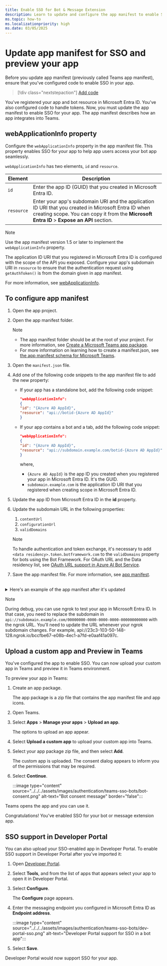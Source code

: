 ```yaml
---
title: Enable SSO for Bot & Message Extension
description: Learn to update and configure the app manifest to enable SSO for bot and message extension, upload a custom app and preview, and SSO support in Developer Portal.
ms.topic: how-to
ms.localizationpriority: high
ms.date: 03/05/2025
---
```

# Update app manifest for SSO and preview your app

Before you update app manifest (previously called Teams app manifest), ensure that you've configured code to enable SSO in your app.

> [!div class="nextstepaction"]
> [Add code](bot-sso-code.md)

You've registered your app and bot resource in Microsoft Entra ID. You've also configured code to handle tokens. Now, you must update the app manifest to enable SSO for your app. The app manifest describes how an app integrates into Teams.

## webApplicationInfo property

Configure the `webApplicationInfo` property in the app manifest file. This property enables SSO for your app to help app users access your bot app seamlessly.

`webApplicationInfo` has two elements, `id` and `resource`.

| Element | Description |
| --- | --- |
| `id` | Enter the app ID (GUID) that you created in Microsoft Entra ID. |
| `resource` | Enter your app's subdomain URI and the application ID URI that you created in Microsoft Entra ID when creating scope. You can copy it from the **Microsoft Entra ID** > **Expose an API** section. |

> [!NOTE]
> Use the app manifest version 1.5 or later to implement the `webApplicationInfo` property.

The application ID URI that you registered in Microsoft Entra ID is configured with the scope of the API you exposed. Configure your app's subdomain URI in `resource` to ensure that the authentication request using `getAuthToken()` is from the domain given in app manifest.

For more information, see [webApplicationInfo](../../../resources/schema/manifest-schema.md#webapplicationinfo).

## To configure app manifest

1. Open the app project.
2. Open the app manifest folder.

    > [!NOTE]
    >
    > - The app manifest folder should be at the root of your project. For more information, see [Create a Microsoft Teams app package](../../../concepts/build-and-test/apps-package.md).
    > - For more information on learning how to create a manifest.json, see [the app manifest schema for Microsoft Teams](../../../resources/schema/manifest-schema.md).

1. Open the `manifest.json` file.
1. Add one of the following code snippets to the app manifest file to add the new property:

    - If your app has a standalone bot, add the following code snippet:

        ```json
        "webApplicationInfo": 
        {
        "id": "{Azure AD AppId}",
        "resource": "api://botid-{Azure AD AppId}"
        }
        ```

    - If your app contains a bot and a tab, add the following code snippet:

        ```json
        "webApplicationInfo": 
        {
        "id": "{Azure AD AppId}",
        "resource": "api://subdomain.example.com/botid-{Azure AD AppId}"
        }
        ```

        where,
        - `{Azure AD AppId}` is the app ID you created when you registered your app in Microsoft Entra ID. It's the GUID.
        - `subdomain.example.com` is the application ID URI that you registered when creating scope in Microsoft Entra ID.

4. Update the app ID from Microsoft Entra ID in the **id** property.
5. Update the subdomain URL in the following properties:
   1. `contentUrl`
   2. `configurationUrl`
   3. `validDomains`
   > [!NOTE]
   > To handle authentication and token exchange, it's necessary to add `<data residency>.token.botframework.com` to the `validDomains` property for bots using the Bot Framework. For OAuth URL and the Data residency list, see [OAuth URL support in Azure AI Bot Service](/azure/bot-service/ref-oauth-redirect-urls?view=azure-bot-service-4.0).

1. Save the app manifest file. For more information, see [app manifest](../../../resources/schema/manifest-schema.md).

<br>
<details>
<summary>Here's an example of the app manifest after it's updated</summary>

```json
{
  "$schema": "https://developer.microsoft.com/json-schemas/teams/v1.7/MicrosoftTeams.schema.json",
  "manifestVersion": "1.7",
  "version": "1.0",
  "id": "00000000-0000-0000-0000-000000000000",
  "packageName": "com.microsoft.teams.samples.auth",
  "developer": {
    "name": "Your Name Here",
    "websiteUrl": "https://www.example.com",
    "privacyUrl": "https://www.example.com/PrivacyStatement",
    "termsOfUseUrl": "https://www.example.com/TermsOfUse"
  },
  "name": {
    "short": "Teams AuthBot"
  },
  "description": {
    "short": "Authentication sample for Microsoft Teams",
    "full": "Authentication sample for Microsoft Teams"
  },
  "icons": {
    "outline": "outline.png",
    "color": "color.png"
  },
  "accentColor": "#F3F4F6",
  "configurableTabs": [

  ],
  "staticTabs": [
    {
      "contentUrl": "https://<<BASE_URI_DOMAIN>>/tab/simple",
      "entityId": "simpleAuth",
      "name": "Simple Auth",
      "scopes": [
        "personal"
      ]
    },
    {
      "contentUrl": "https://<<BASE_URI_DOMAIN>>/tab/silent?loginHint={loginHint}&userObjectId={userObjectId}&tenantId={tid}",
      "entityId": "silentAuth",
      "name": "Silent Auth",
      "scopes": [
        "personal"
      ]
    },
    {
      "contentUrl": "https://<<BASE_URI_DOMAIN>>/tab/sso",
      "entityId": "ssoAuth",
      "name": "SSO Auth",
      "scopes": [
        "personal"
      ]
    }
  ],
  "bots": [
    {
      "botId": "<<REGISTERED_BOT_ID>>",
      "scopes": [
        "personal"
      ]
    }
  ],
  "permissions": [
    "messageTeamMembers",
    "identity"
  ],
  "validDomains": [
    "<<BASE_URI_DOMAIN>>",
    "token.botframework.com"
  ],
  "webApplicationInfo": {
      "id": "<<REGISTERED_BOT_ID>>",
      "resource": "api://<<BASE_URI_DOMAIN>>/<<REGISTERED_BOT_ID>>"
  }
}
```

</details>

> [!NOTE]
> During debug, you can use ngrok to test your app in Microsoft Entra ID. In that case, you need to replace the subdomain in `api://subdomain.example.com/00000000-0000-0000-0000-000000000000` with the ngrok URL. You'll need to update the URL whenever your ngrok subdomain changes. For example, api://23c3-103-50-148-128.ngrok.io/bccfbe67-e08b-4ec1-a7fd-e0aaf41a097c.

## Upload a custom app and Preview in Teams

You've configured the app to enable SSO. You can now upload your custom app in Teams and preview it in Teams environment.

To preview your app in Teams:

1. Create an app package.

   The app package is a zip file that contains the app manifest file and app icons.

1. Open Teams.

1. Select **Apps** > **Manage your apps** > **Upload an app**.

    The options to upload an app appear.

1. Select **Upload a custom app** to upload your custom app into Teams.

1. Select your app package zip file, and then select **Add**.

    The custom app is uploaded. The consent dialog appears to inform you of the permissions that may be required.

1. Select **Continue**.

    :::image type="content" source="../../../assets/images/authentication/teams-sso-bots/bot-consent.png" alt-text="Bot consent message" border="false":::

  Teams opens the app and you can use it.

  Congratulations! You've enabled SSO for your bot or message extension app.

## SSO support in Developer Portal

You can also upload your SSO-enabled app in Developer Portal. To enable SSO support in Developer Portal after you've imported it:

1. Open [Developer Portal](https://dev.teams.microsoft.com/home).
1. Select **Tools**, and from the list of apps that appears select your app to open it in Developer Portal.
1. Select **Configure**.

    The **Configure** page appears.

1. Enter the messaging endpoint you configured in Microsoft Entra ID as **Endpoint address**.

    :::image type="content" source="../../../assets/images/authentication/teams-sso-bots/dev-portal-sso.png" alt-text="Developer Portal support for SSO in a bot app":::

1. Select **Save**.

Developer Portal would now support SSO for your app.
